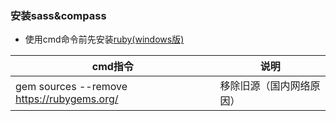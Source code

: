 ### 安装sass&compass
* 使用cmd命令前先安装[ruby(windows版)](http://rubyinstaller.org/downloads/)

cmd指令|说明
-----|-----
gem sources --remove https://rubygems.org/ | 移除旧源（国内网络原因）
	